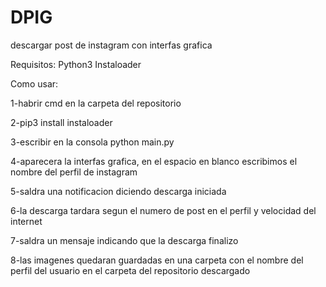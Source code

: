 # DPIG
descargar post de instagram con interfas grafica

Requisitos:
  Python3
  Instaloader

Como usar:

  1-habrir cmd en la carpeta del  repositorio
  
  2-pip3 install instaloader
  
  3-escribir en la consola  python main.py
  
  4-aparecera la interfas grafica, en el espacio en blanco escribimos el nombre del perfil de instagram
  
  5-saldra una notificacion diciendo descarga iniciada
  
  6-la descarga tardara segun el numero de post en el perfil y velocidad del internet
  
  7-saldra un mensaje indicando que la descarga finalizo
  
  8-las imagenes quedaran guardadas en una carpeta con el nombre del perfil del usuario en el carpeta del repositorio descargado 
  
